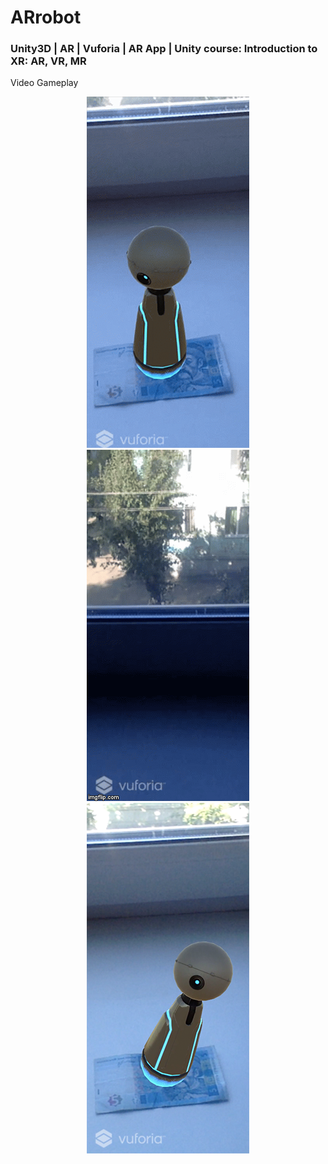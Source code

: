 # ARrobot
### Unity3D | AR | Vuforia | AR App | Unity course: Introduction to XR: AR, VR, MR
Video Gameplay

<p align="center">
<img src="img_arrobot_1.png"/>
<img src="demo_arrobot.gif"/>
<img src="img_arrobot_2.png"/>
</p>
